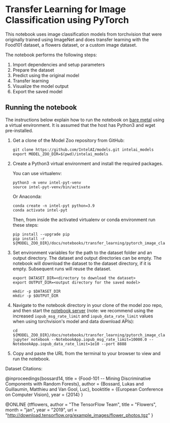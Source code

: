 # Transfer Learning for Image Classification using PyTorch

This notebook uses image classification models from torchvision that were originally trained 
using ImageNet and does transfer learning with the Food101 dataset, a flowers dataset, or
a custom image dataset.

The notebook performs the following steps:

1. Import dependencies and setup parameters
2. Prepare the dataset
3. Predict using the original model
4. Transfer learning
5. Visualize the model output
6. Export the saved model


## Running the notebook

The instructions below explain how to run the notebook on [bare metal](#bare-metal) using a
virtual environment. It is assumed that the host has Python3 and wget pre-installed.

1. Get a clone of the Model Zoo repository from GitHub:
   ```
   git clone https://github.com/IntelAI/models.git intelai_models
   export MODEL_ZOO_DIR=$(pwd)/intelai_models
   ```
2. Create a Python3 virtual environment and install the required packages.
   
   You can use virtualenv:
   ```
   python3 -m venv intel-pyt-venv
   source intel-pyt-venv/bin/activate
   ```
   Or Anaconda:
   ```
   conda create -n intel-pyt python=3.9
   conda activate intel-pyt
   ```
   Then, from inside the activated virtualenv or conda environment run these steps:
   ```
   pip install --upgrade pip
   pip install -r ${MODEL_ZOO_DIR}/docs/notebooks/transfer_learning/pytorch_image_classification/requirements.txt
   ```
3. Set environment variables for the path to the dataset folder and an output directory.
   The dataset and output directories can be empty. The notebook will download the
   dataset to the dataset directory, if it is empty. Subsequent runs will reuse the dataset.
   ```
   export DATASET_DIR=<directory to download the dataset>
   export OUTPUT_DIR=<output directory for the saved model>

   mkdir -p $DATASET_DIR
   mkdir -p $OUTPUT_DIR
   ```
4. Navigate to the notebook directory in your clone of the model zoo repo, and then start the
   [notebook server](https://jupyter.readthedocs.io/en/latest/running.html#starting-the-notebook-server)
   (note: we recommend using the increased `iopub_msg_rate_limit` and `iopub_data_rate_limit` values
   when using torchvision's model and data download APIs):
   ```
   cd ${MODEL_ZOO_DIR}/docs/notebooks/transfer_learning/pytorch_image_classification
   jupyter notebook --NotebookApp.iopub_msg_rate_limit=10000.0 --NotebookApp.iopub_data_rate_limit=1e10 --port 8888
   ```
5. Copy and paste the URL from the terminal to your browser to view and run
   the notebook.
   
Dataset Citations:

@inproceedings{bossard14,
  title = {Food-101 -- Mining Discriminative Components with Random Forests},
  author = {Bossard, Lukas and Guillaumin, Matthieu and Van Gool, Luc},
  booktitle = {European Conference on Computer Vision},
  year = {2014}
}

@ONLINE {tfflowers,
author = "The TensorFlow Team",
title = "Flowers",
month = "jan",
year = "2019",
url = "http://download.tensorflow.org/example_images/flower_photos.tgz" }

